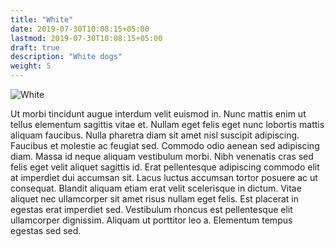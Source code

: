 ```yaml
---
title: "White"
date: 2019-07-30T10:08:15+05:00
lastmod: 2019-07-30T10:08:15+05:00
draft: true
description: "White dogs"
weight: 5
---
```


![White](../../img/white.png)

Ut morbi tincidunt augue interdum velit euismod in. Nunc mattis enim ut tellus elementum sagittis vitae et. Nullam eget felis eget nunc lobortis mattis aliquam faucibus. Nulla pharetra diam sit amet nisl suscipit adipiscing. Faucibus et molestie ac feugiat sed. Commodo odio aenean sed adipiscing diam. Massa id neque aliquam vestibulum morbi. Nibh venenatis cras sed felis eget velit aliquet sagittis id. Erat pellentesque adipiscing commodo elit at imperdiet dui accumsan sit. Lacus luctus accumsan tortor posuere ac ut consequat. Blandit aliquam etiam erat velit scelerisque in dictum. Vitae aliquet nec ullamcorper sit amet risus nullam eget felis. Est placerat in egestas erat imperdiet sed. Vestibulum rhoncus est pellentesque elit ullamcorper dignissim. Aliquam ut porttitor leo a. Elementum tempus egestas sed sed.
